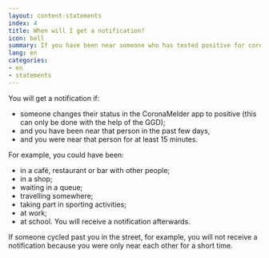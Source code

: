 ```yaml
---
layout: content-statements
index: 4
title: When will I get a notification?
icon: bell
summary: If you have been near someone who has tested positive for coronavirus since you were near them, you will get a notification.
lang: en
categories:
- en
- statements
---
```


You will get a notification if:
- 	someone changes their status in the CoronaMelder app to positive (this can only be done with the help of the GGD);
- 	and you have been near that person in the past few days,
- 	and you were near that person for at least 15 minutes.
 
For example, you could have been:
- in a café, restaurant or bar with other people;
- in a shop;
-	waiting in a queue;
- travelling somewhere;
- taking part in sporting activities;
- at work;
- at school.
You will receive a notification afterwards.
 
If someone cycled past you in the street, for example, you will not receive a notification because you were only near each other for a short time.


